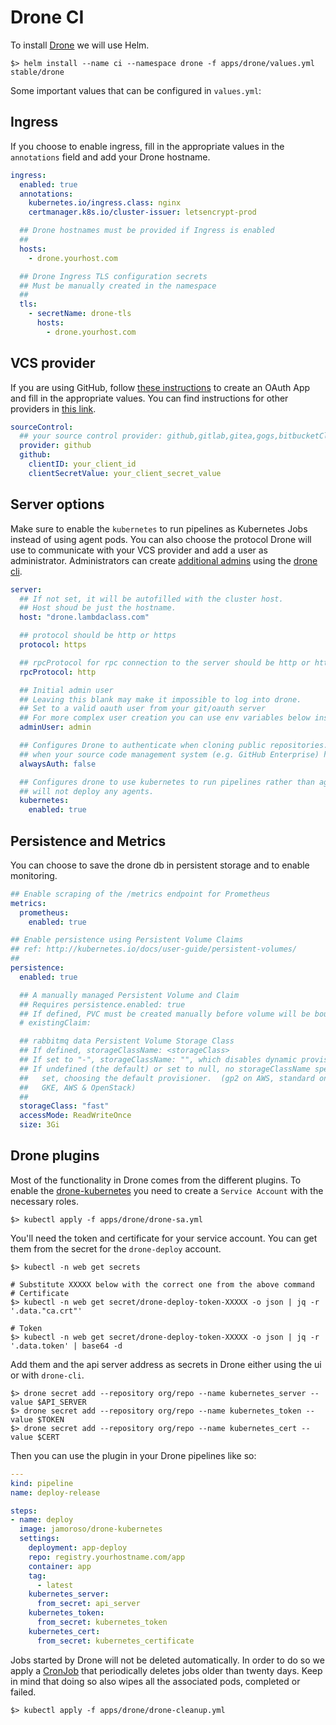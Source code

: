 # Drone CI

To install [Drone](https://drone.io) we will use Helm.

```
$> helm install --name ci --namespace drone -f apps/drone/values.yml stable/drone
```

Some important values that can be configured in `values.yml`:

## Ingress

If you choose to enable ingress, fill in the appropriate values in the `annotations` field and add your Drone hostname.

```yaml
ingress:
  enabled: true
  annotations:
    kubernetes.io/ingress.class: nginx
    certmanager.k8s.io/cluster-issuer: letsencrypt-prod

  ## Drone hostnames must be provided if Ingress is enabled
  ##
  hosts:
    - drone.yourhost.com

  ## Drone Ingress TLS configuration secrets
  ## Must be manually created in the namespace
  ##
  tls:
    - secretName: drone-tls
      hosts:
        - drone.yourhost.com
```

## VCS provider

If you are using GitHub, follow [these instructions](https://docs.drone.io/installation/providers/github/) to create an OAuth App and fill in the appropriate values. You can find instructions for other providers in [this link](https://docs.drone.io/installation/providers/).

```yaml
sourceControl:
  ## your source control provider: github,gitlab,gitea,gogs,bitbucketCloud,bitbucketServer
  provider: github
  github:
    clientID: your_client_id
    clientSecretValue: your_client_secret_value
```

## Server options

Make sure to enable the `kubernetes` to run pipelines as Kubernetes Jobs instead of using agent pods. You can also choose the protocol Drone will use to communicate with your VCS provider and add a user as administrator. Administrators can create [additional admins](https://docs.drone.io/manage/user/admins/) using the [drone cli](https://docs.drone.io/cli/).

```yaml
server:
  ## If not set, it will be autofilled with the cluster host.
  ## Host shoud be just the hostname.
  host: "drone.lambdaclass.com"

  ## protocol should be http or https
  protocol: https

  ## rpcProtocol for rpc connection to the server should be http or https
  rpcProtocol: http

  ## Initial admin user
  ## Leaving this blank may make it impossible to log into drone.
  ## Set to a valid oauth user from your git/oauth server
  ## For more complex user creation you can use env variables below instead.
  adminUser: admin

  ## Configures Drone to authenticate when cloning public repositories. This is only required
  ## when your source code management system (e.g. GitHub Enterprise) has private mode enabled.
  alwaysAuth: false

  ## Configures drone to use kubernetes to run pipelines rather than agents, if enabled
  ## will not deploy any agents.
  kubernetes:
    enabled: true
```

## Persistence and Metrics

You can choose to save the drone db in persistent storage and to enable monitoring.

```yaml
## Enable scraping of the /metrics endpoint for Prometheus
metrics:
  prometheus:
    enabled: true

## Enable persistence using Persistent Volume Claims
## ref: http://kubernetes.io/docs/user-guide/persistent-volumes/
##
persistence:
  enabled: true

  ## A manually managed Persistent Volume and Claim
  ## Requires persistence.enabled: true
  ## If defined, PVC must be created manually before volume will be bound
  # existingClaim:

  ## rabbitmq data Persistent Volume Storage Class
  ## If defined, storageClassName: <storageClass>
  ## If set to "-", storageClassName: "", which disables dynamic provisioning
  ## If undefined (the default) or set to null, no storageClassName spec is
  ##   set, choosing the default provisioner.  (gp2 on AWS, standard on
  ##   GKE, AWS & OpenStack)
  ##
  storageClass: "fast"
  accessMode: ReadWriteOnce
  size: 3Gi
```

## Drone plugins

Most of the functionality in Drone comes from the different plugins. To enable the [drone-kubernetes](https://github.com/honestbee/drone-kubernetes) you need to create a `Service Account` with the necessary roles.

```
$> kubectl apply -f apps/drone/drone-sa.yml
```

You'll need the token and certificate for your service account. You can get them from the secret for the `drone-deploy` account.

```
$> kubectl -n web get secrets

# Substitute XXXXX below with the correct one from the above command
# Certificate
$> kubectl -n web get secret/drone-deploy-token-XXXXX -o json | jq -r '.data."ca.crt"'

# Token
$> kubectl -n web get secret/drone-deploy-token-XXXXX -o json | jq -r '.data.token' | base64 -d
```

Add them and the api server address as secrets in Drone either using the ui or with `drone-cli`.

```
$> drone secret add --repository org/repo --name kubernetes_server --value $API_SERVER
$> drone secret add --repository org/repo --name kubernetes_token --value $TOKEN
$> drone secret add --repository org/repo --name kubernetes_cert --value $CERT
```

Then you can use the plugin in your Drone pipelines like so:

```yaml
---
kind: pipeline
name: deploy-release

steps:
- name: deploy
  image: jamoroso/drone-kubernetes
  settings:
    deployment: app-deploy
    repo: registry.yourhostname.com/app
    container: app
    tag:
      - latest
    kubernetes_server:
      from_secret: api_server
    kubernetes_token:
      from_secret: kubernetes_token
    kubernetes_cert:
      from_secret: kubernetes_certificate
```

Jobs started by Drone will not be deleted automatically. In order to do so we apply a [CronJob](https://kubernetes.io/docs/concepts/workloads/controllers/cron-jobs/) that periodically deletes jobs older than twenty days. Keep in mind that doing so also wipes all the associated pods, completed or failed.

```
$> kubectl apply -f apps/drone/drone-cleanup.yml
```